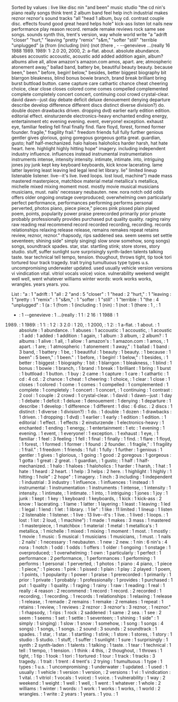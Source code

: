 Sorted by values :
live like disc nin "and been" music studio "the cd nin's piano really songs think trent 2 album band feel help inch industrial makes reznor reznor's sound tracks "all "head 1 album, buy cd. contrast couple disc. effects found good great heard helps hole" kick-ass listen lot nails new performance play reason record. remade remake reviews rock same see songs. sounds synth this, trent's version, way whole world write "a "adrift "closer" "hurt," "leaving "pretty "remix" "s&m," "softer "still" "terrible "unplugged" (a (from (including (nin) (not (there , - --genevieve ...(really 16 1988 1989. 1989: 1: 2.0 20, 2000, 2: a-flat. about. absolute abundance. abuses accoustic accoustic, acoustic add added addition again, album? albums alive all, allow amazon's amazon.com amos, apart. are; atmospheric atonement away," ballad band, battery be, beautiful beauty beauty. because been," been." before, begin! below," besides, better biggest biography bit blarrgon bleakness, blind bonus bowie branch, brand break brilliant bring burst buttload button. came capture care cathartic chance cheat cheering choice, clear close closes colored come comes compelled complemented complete completely concert concert, continuing cool crowd crystal-clear. david dawn--just day debate deficit deluxe denouement denying departure describe develop difference different discs distinct diverse division?) do. double dozen drawbacks driven. dropping dvd) earlier early edition edition. editorial effect. einsturzende electronics-heavy enchanted ending energy, entertainment etc evening evening. event, everyone! exception. exhaust eye, familiar feeling fell final finally find. flare floyd, forest, formed former founder. fragile," fragility frail." freedom friends full fully further genious gentler gives glorious, going goregous gorgeous gotta great. guardian, gusto; half half-mechanized. halo haloes haloholics harder harsh, hat hate heart. here. highlight highly hitting hope" imagery. including independent industry influence. influences instead instrumental instrumentation instruments intense, intensity intensity. intimate, intimate. into, intriguing jones joy junk kept key keyboard keyboards, kick know lacerating. lame latter layering least leaving led legal lend let library. lie" limited lineup listenable listener. live--it's live. lived loops. lost loud, machine") made mass mastered masterpiece, matchbox material metal metallica's metallica, michelle mixed mixing moment most. mostly movie musical musicians musicians, must. nails' necessary neubauten. new. nora notch odd odds offers older ongoing onstage overproduced; overwhelming own particularly perfect performance, performances performing performs personal perverted, photos piano, piece piece," pieces pink pissed plain played poem, points, popularity power praise prerecorded primarily prior private probably professionally provides purchased put quality quality. raging rainy raw reading real recommend record recorded recording, recording. records relationships relaxing release release, remains remakes repeat retains review, reznor, reznor." rhapsody, rips saddened sea. seem seems set settle seventeen; shining side" simply singing) slow snow somehow, song songs) songs, soundtrack spades. star, star. startling stink; store stores, story studio. stuff, suffer sunlight sure surprisingly synth-laden talents talking taste. tear technical tell tempo, tension. thoughout, throws tight, tip took tori tortured tour track tragedy. trait trying tumultuous type types u.s. uncompromising underwater updated. used usually vehicle version versions vi vindication vital. vitriol vocals voice) voice. vulnerability weekend weight well well, went whatever williams winter words: work works works, wrangles. years years. you. 

List :
"a : 1
"adrift : 1
"all : 2
"and : 5
"closer" : 1
"head : 2
"hurt," : 1
"leaving : 1
"pretty : 1
"remix" : 1
"s&m," : 1
"softer : 1
"still" : 1
"terrible : 1
"the : 4
"unplugged" : 1
(a : 1
(from : 1
(including : 1
(nin) : 1
(not : 1
(there : 1
, : 1
- : 1
--genevieve : 1
...(really : 1
1 : 2
16 : 1
1988 : 1
1989. : 1
1989: : 1
1: : 1
2 : 3
2.0 : 1
20, : 1
2000, : 1
2: : 1
a-flat. : 1
about. : 1
absolute : 1
abundance. : 1
abuses : 1
accoustic : 1
accoustic, : 1
acoustic : 1
add : 1
added : 1
addition : 1
again, : 1
album : 3
album, : 2
album? : 1
albums : 1
alive : 1
all, : 1
allow : 1
amazon's : 1
amazon.com : 1
amos, : 1
apart. : 1
are; : 1
atmospheric : 1
atonement : 1
away," : 1
ballad : 1
band : 3
band, : 1
battery : 1
be, : 1
beautiful : 1
beauty : 1
beauty. : 1
because : 1
been" : 5
been," : 1
been." : 1
before, : 1
begin! : 1
below," : 1
besides, : 1
better : 1
biggest : 1
biography : 1
bit : 1
blarrgon : 1
bleakness, : 1
blind : 1
bonus : 1
bowie : 1
branch, : 1
brand : 1
break : 1
brilliant : 1
bring : 1
burst : 1
buttload : 1
button. : 1
buy : 2
came : 1
capture : 1
care : 1
cathartic : 1
cd : 4
cd. : 2
chance : 1
cheat : 1
cheering : 1
choice, : 1
clear : 1
close : 1
closes : 1
colored : 1
come : 1
comes : 1
compelled : 1
complemented : 1
complete : 1
completely : 1
concert : 1
concert, : 1
continuing : 1
contrast : 2
cool : 1
couple : 2
crowd : 1
crystal-clear. : 1
david : 1
dawn--just : 1
day : 1
debate : 1
deficit : 1
deluxe : 1
denouement : 1
denying : 1
departure : 1
describe : 1
develop : 1
difference : 1
different : 1
disc : 6
disc. : 2
discs : 1
distinct : 1
diverse : 1
division?) : 1
do. : 1
double : 1
dozen : 1
drawbacks : 1
driven. : 1
dropping : 1
dvd) : 1
earlier : 1
early : 1
edition : 1
edition. : 1
editorial : 1
effect. : 1
effects : 2
einsturzende : 1
electronics-heavy : 1
enchanted : 1
ending : 1
energy, : 1
entertainment : 1
etc : 1
evening : 1
evening. : 1
event, : 1
everyone! : 1
exception. : 1
exhaust : 1
eye, : 1
familiar : 1
feel : 3
feeling : 1
fell : 1
final : 1
finally : 1
find. : 1
flare : 1
floyd, : 1
forest, : 1
formed : 1
former : 1
found : 2
founder. : 1
fragile," : 1
fragility : 1
frail." : 1
freedom : 1
friends : 1
full : 1
fully : 1
further : 1
genious : 1
gentler : 1
gives : 1
glorious, : 1
going : 1
good : 2
goregous : 1
gorgeous : 1
gotta : 1
great : 2
great. : 1
guardian, : 1
gusto; : 1
half : 1
half-mechanized. : 1
halo : 1
haloes : 1
haloholics : 1
harder : 1
harsh, : 1
hat : 1
hate : 1
heard : 2
heart. : 1
help : 3
helps : 2
here. : 1
highlight : 1
highly : 1
hitting : 1
hole" : 2
hope" : 1
imagery. : 1
inch : 3
including : 1
independent : 1
industrial : 3
industry : 1
influence. : 1
influences : 1
instead : 1
instrumental : 1
instrumentation : 1
instruments : 1
intense, : 1
intensity : 1
intensity. : 1
intimate, : 1
intimate. : 1
into, : 1
intriguing : 1
jones : 1
joy : 1
junk : 1
kept : 1
key : 1
keyboard : 1
keyboards, : 1
kick : 1
kick-ass : 2
know : 1
lacerating. : 1
lame : 1
latter : 1
layering : 1
least : 1
leaving : 1
led : 1
legal : 1
lend : 1
let : 1
library. : 1
lie" : 1
like : 11
limited : 1
lineup : 1
listen : 2
listenable : 1
listener. : 1
live : 13
live--it's : 1
live. : 1
lived : 1
loops. : 1
lost : 1
lot : 2
loud, : 1
machine") : 1
made : 1
makes : 3
mass : 1
mastered : 1
masterpiece, : 1
matchbox : 1
material : 1
metal : 1
metallica's : 1
metallica, : 1
michelle : 1
mixed : 1
mixing : 1
moment : 1
most. : 1
mostly : 1
movie : 1
music : 5
musical : 1
musicians : 1
musicians, : 1
must. : 1
nails : 2
nails' : 1
necessary : 1
neubauten. : 1
new : 2
new. : 1
nin : 6
nin's : 4
nora : 1
notch : 1
odd : 1
odds : 1
offers : 1
older : 1
ongoing : 1
onstage : 1
overproduced; : 1
overwhelming : 1
own : 1
particularly : 1
perfect : 1
performance : 2
performance, : 1
performances : 1
performing : 1
performs : 1
personal : 1
perverted, : 1
photos : 1
piano : 4
piano, : 1
piece : 1
piece," : 1
pieces : 1
pink : 1
pissed : 1
plain : 1
play : 2
played : 1
poem, : 1
points, : 1
popularity : 1
power : 1
praise : 1
prerecorded : 1
primarily : 1
prior : 1
private : 1
probably : 1
professionally : 1
provides : 1
purchased : 1
put : 1
quality : 1
quality. : 1
raging : 1
rainy : 1
raw : 1
reading : 1
real : 1
really : 4
reason : 2
recommend : 1
record : 1
record. : 2
recorded : 1
recording, : 1
recording. : 1
records : 1
relationships : 1
relaxing : 1
release : 1
release, : 1
remade : 2
remains : 1
remake : 2
remakes : 1
repeat : 1
retains : 1
review, : 1
reviews : 2
reznor : 3
reznor's : 3
reznor, : 1
reznor." : 1
rhapsody, : 1
rips : 1
rock : 2
saddened : 1
same : 2
sea. : 1
see : 2
seem : 1
seems : 1
set : 1
settle : 1
seventeen; : 1
shining : 1
side" : 1
simply : 1
singing) : 1
slow : 1
snow : 1
somehow, : 1
song : 1
songs : 4
songs) : 1
songs, : 1
songs. : 2
sound : 3
sounds : 2
soundtrack : 1
spades. : 1
star, : 1
star. : 1
startling : 1
stink; : 1
store : 1
stores, : 1
story : 1
studio : 5
studio. : 1
stuff, : 1
suffer : 1
sunlight : 1
sure : 1
surprisingly : 1
synth : 2
synth-laden : 1
talents : 1
talking : 1
taste. : 1
tear : 1
technical : 1
tell : 1
tempo, : 1
tension. : 1
think : 4
this, : 2
thoughout, : 1
throws : 1
tight, : 1
tip : 1
took : 1
tori : 1
tortured : 1
tour : 1
track : 1
tracks : 3
tragedy. : 1
trait : 1
trent : 4
trent's : 2
trying : 1
tumultuous : 1
type : 1
types : 1
u.s. : 1
uncompromising : 1
underwater : 1
updated. : 1
used : 1
usually : 1
vehicle : 1
version : 1
version, : 2
versions : 1
vi : 1
vindication : 1
vital. : 1
vitriol : 1
vocals : 1
voice) : 1
voice. : 1
vulnerability : 1
way : 2
weekend : 1
weight : 1
well : 1
well, : 1
went : 1
whatever : 1
whole : 2
williams : 1
winter : 1
words: : 1
work : 1
works : 1
works, : 1
world : 2
wrangles. : 1
write : 2
years : 1
years. : 1
you. : 1

